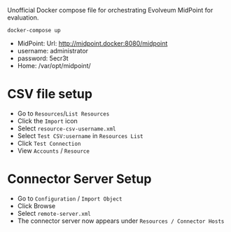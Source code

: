 Unofficial Docker compose file for orchestrating Evolveum MidPoint for evaluation.

```
docker-compose up
```

* MidPoint: Url: http://midpoint.docker:8080/midpoint
* username: administrator
* password: 5ecr3t
* Home: /var/opt/midpoint/

# CSV file setup

* Go to `Resources`/`List Resources`
* Click the `Import` icon
* Select `resource-csv-username.xml`
* Select `Test CSV:username` in `Resources List`
* Click `Test Connection`
* View `Accounts` / `Resource`

# Connector Server Setup

* Go to `Configuration` / `Import Object`
* Click Browse
* Select `remote-server.xml`
* The connector server now appears under `Resources / Connector Hosts`
